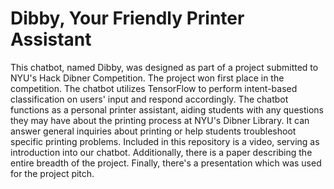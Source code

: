 # Dibby, Your Friendly Printer Assistant

This chatbot, named Dibby, was designed as part of a project submitted to NYU's Hack Dibner Competition. The project won first place in the competition.
The chatbot utilizes TensorFlow to perform intent-based classification on users' input and respond accordingly. The chatbot functions as a personal printer assistant, aiding students with any questions they may have about the printing process at NYU's Dibner Library. It can answer general inquiries about printing or help students troubleshoot specific printing problems.
Included in this repository is a video, serving as introduction into our chatbot. Additionally, there is a paper describing the entire breadth of the project. Finally, there's a presentation which was used for the project pitch.